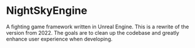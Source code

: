 # NightSkyEngine

A fighting game framework written in Unreal Engine. This is a rewrite of the version from 2022. The goals are to clean up the codebase and greatly enhance user experience when developing.